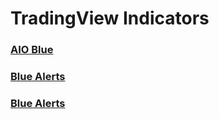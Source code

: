 # TradingView Indicators

### <a href="https://github.com/joaquinmetayer/tradingview/blob/main/aioblue.pine" target="_blank">AIO Blue</a>

### <a href="https://github.com/joaquinmetayer/tradingview/blob/main/bluealerts.pine" target="_blank">Blue Alerts</a>

### <a href="https://github.com/joaquinmetayer/tradingview/blob/main/engublue.pine" target="_blank">Blue Alerts</a>
